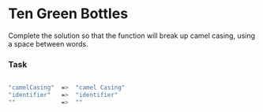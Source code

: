 # Ten Green Bottles

Complete the solution so that the function will break up camel casing, using a space between words.

### Task

```sh

"camelCasing"  =>  "camel Casing"
"identifier"   =>  "identifier"
""             =>  ""
```